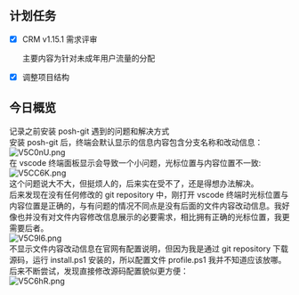## 计划任务

- [x] CRM v1.15.1 需求评审

  主要内容为针对未成年用户流量的分配

- [x] 调整项目结构

## 今日概览

记录之前安装 posh-git 遇到的问题和解决方式  
安装 posh-git 后，终端会默认显示的信息内容包含分支名称和改动信息：  
![V5C0nU.png](https://s2.ax1x.com/2019/06/14/V5C0nU.png)  
在 vscode 终端面板显示会导致一个小问题，光标位置与内容位置不一致:  
![V5CC6K.png](https://s2.ax1x.com/2019/06/14/V5CC6K.png)  
这个问题说大不大，但挺烦人的，后来实在受不了，还是得想办法解决。  
后来发现在没有任何修改的 git repository 中，刚打开 vscode 终端时光标位置与内容位置是正确的，与有问题的情况不同点是没有后面的文件内容改动信息。我好像也并没有对文件内容修改信息展示的必要需求，相比拥有正确的光标位置，我更需要后者。  
![V5C9l6.png](https://s2.ax1x.com/2019/06/14/V5C9l6.png)  
不显示文件内容改动信息在官网有配置说明，但因为我是通过 git repository 下载源码，运行 install.ps1 安装的，所以配置文件 profile.ps1 我并不知道应该放哪。后来不断尝试，发现直接修改源码配置貌似更方便：  
![V5C6hR.png](https://s2.ax1x.com/2019/06/14/V5C6hR.png)

